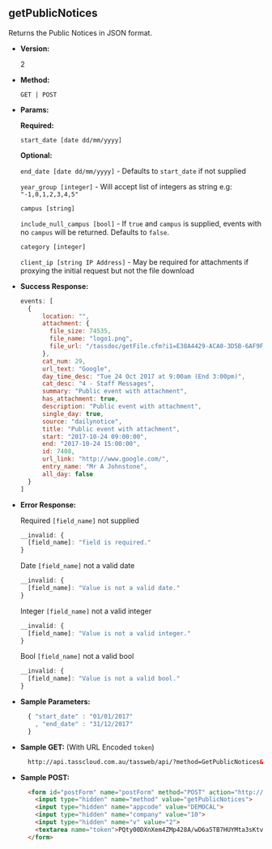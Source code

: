 **getPublicNotices**
----
  Returns the Public Notices in JSON format.

* **Version:**

  2

* **Method:**

  `GET | POST`
  
*  **Params:**

   **Required:**
 
   `start_date [date dd/mm/yyyy]`
   
   **Optional:**
 
   `end_date [date dd/mm/yyyy]` - Defaults to `start_date` if not supplied
   
   `year_group [integer]` - Will accept list of integers as string e.g: `"-1,0,1,2,3,4,5"`
   
   `campus [string]`

   `include_null_campus [bool]` - If `true` and `campus` is supplied, events with no `campus` will be returned. Defaults to `false`.
   
   `category [integer]`
   
   `client_ip [string IP Address]` - May be required for attachments if proxying the initial request but not the file download

* **Success Response:**

    ```javascript
    events: [
      {
          location: "",
          attachment: {
            file_size: 74535,
            file_name: "logo1.png",
            file_url: "/tassdoc/getFile.cfm?i1=E38A4429-ACA0-3D5B-6AF9F34FE52743E3&i2=56FD78A0691722187C2542591A6A677A"
          },
          cat_num: 29,
          url_text: "Google",
          day_time_desc: "Tue 24 Oct 2017 at 9:00am (End 3:00pm)",
          cat_desc: "4 - Staff Messages",
          summary: "Public event with attachment",
          has_attachment: true,
          description: "Public event with attachment",
          single_day: true,
          source: "dailynotice",
          title: "Public event with attachment",
          start: "2017-10-24 09:00:00",
          end: "2017-10-24 15:00:00",
          id: 7408,
          url_link: "http://www.google.com/",
          entry_name: "Mr A Johnstone",
          all_day: false
      }
  ] 
  ```
 
* **Error Response:**

   Required `[field_name]` not supplied
    ```javascript
    __invalid: {
      [field_name]: "field is required."
    }
    ```
    
    Date `[field_name]` not a valid date
    ```javascript
    __invalid: {
      [field_name]: "Value is not a valid date."
    }
    ```
    
    Integer `[field_name]` not a valid integer
    ```javascript
    __invalid: {
      [field_name]: "Value is not a valid integer."
    }
    ```

    Bool `[field_name]` not a valid bool
    ```javascript
    __invalid: {
      [field_name]: "Value is not a valid bool."
    }
    ```
    
* **Sample Parameters:**

  ```javascript
    { "start_date" : "01/01/2017" 
      , "end_date" : "31/12/2017" 
    }
  ```

* **Sample GET:** (With URL Encoded `token`)

  ```HTML
    http://api.tasscloud.com.au/tassweb/api/?method=GetPublicNotices&appcode=DEMOCAL&company=10&v=2&token=PQty00DXnXem4ZMp428A%2FwD6a5TB7HUYMta3sKtv89XwPsa%2FeB2RtUrAA5%2FWSxTA%2F%2Bm30VOCYMahvOVWTkTOmFJKzT8N67mvjRyULtu51I4%3D
  ```
  
* **Sample POST:**

  ```HTML
    <form id="postForm" name="postForm" method="POST" action="http://api.tasscloud.com.au/api/">
      <input type="hidden" name="method" value="getPublicNotices">
      <input type="hidden" name="appcode" value="DEMOCAL">
      <input type="hidden" name="company" value="10">
      <input type="hidden" name="v" value="2">
      <textarea name="token">PQty00DXnXem4ZMp428A/wD6a5TB7HUYMta3sKtv89XwPsa/eB2RtUrAA5/WSxTA/+m30VOCYMahvOVWTkTOmFJKzT8N67mvjRyULtu51I4=</textarea>
    </form>
  ```
